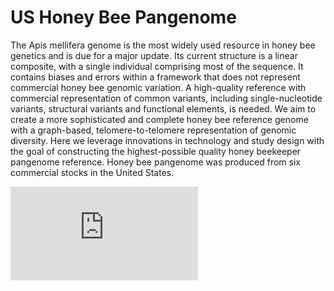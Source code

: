 # US Honey Bee Pangenome

The Apis mellifera genome is the most widely used resource in honey bee genetics and is due for a major update. Its current structure is a linear composite, with a single individual comprising most of the sequence. It contains biases and errors within a framework that does not represent commercial honey bee genomic variation. A high-quality reference with commercial representation of common variants, including single-nucleotide variants, structural variants and functional elements, is needed. We aim to create a more sophisticated and complete honey bee reference genome with a graph-based, telomere-to-telomere representation of genomic diversity. Here we leverage innovations in technology and study design with the goal of constructing the highest-possible quality honey beekeeper pangenome reference. Honey bee pangenome was produced from six commercial stocks in the United States. 

![Model](https://github.com/slates03/USHB_Pangenome/files/15068159/Figure_1_V1.pdf)

